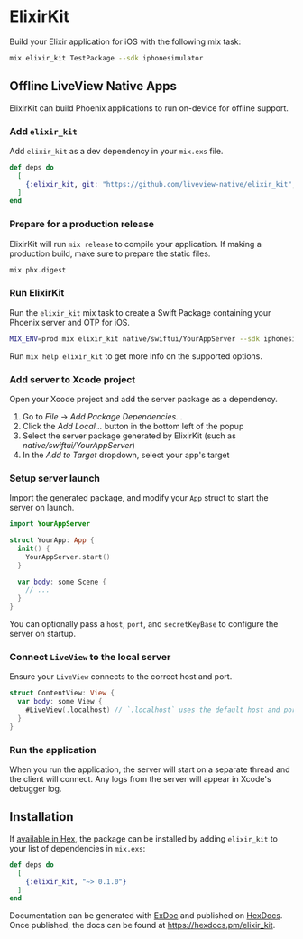 # ElixirKit

Build your Elixir application for iOS with the following mix task:

```sh
mix elixir_kit TestPackage --sdk iphonesimulator
```

## Offline LiveView Native Apps
ElixirKit can build Phoenix applications to run on-device for offline support.

### Add `elixir_kit`
Add `elixir_kit` as a dev dependency in your `mix.exs` file.

```elixir
def deps do
  [
    {:elixir_kit, git: "https://github.com/liveview-native/elixir_kit", branch: "main"}
  ]
end
```

### Prepare for a production release
ElixirKit will run `mix release` to compile your application.
If making a production build, make sure to prepare the static files.
```sh
mix phx.digest
```

### Run ElixirKit
Run the `elixir_kit` mix task to create a Swift Package containing your Phoenix server and OTP for iOS.

```sh
MIX_ENV=prod mix elixir_kit native/swiftui/YourAppServer --sdk iphonesimulator
```

Run `mix help elixir_kit` to get more info on the supported options.

### Add server to Xcode project
Open your Xcode project and add the server package as a dependency.

  1. Go to *File* -> *Add Package Dependencies...*
  2. Click the *Add Local...* button in the bottom left of the popup
  3. Select the server package generated by ElixirKit (such as *native/swiftui/YourAppServer*)
  4. In the *Add to Target* dropdown, select your app's target

### Setup server launch
Import the generated package, and modify your `App` struct to start the server on launch.

```swift
import YourAppServer

struct YourApp: App {
  init() {
    YourAppServer.start()
  }

  var body: some Scene {
    // ...
  }
}
```

You can optionally pass a `host`, `port`, and `secretKeyBase` to configure the server on startup.

### Connect `LiveView` to the local server
Ensure your `LiveView` connects to the correct host and port.

```swift
struct ContentView: View {
  var body: some View {
    #LiveView(.localhost) // `.localhost` uses the default host and port
  }
}
```

### Run the application
When you run the application, the server will start on a separate thread and the client will connect.
Any logs from the server will appear in Xcode's debugger log.

## Installation

If [available in Hex](https://hex.pm/docs/publish), the package can be installed
by adding `elixir_kit` to your list of dependencies in `mix.exs`:

```elixir
def deps do
  [
    {:elixir_kit, "~> 0.1.0"}
  ]
end
```

Documentation can be generated with [ExDoc](https://github.com/elixir-lang/ex_doc)
and published on [HexDocs](https://hexdocs.pm). Once published, the docs can
be found at <https://hexdocs.pm/elixir_kit>.


